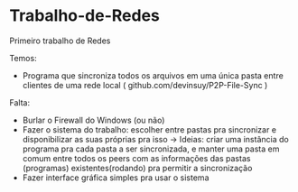 # Trabalho-de-Redes
Primeiro trabalho de Redes

Temos:
- Programa que sincroniza todos os arquivos em uma única pasta entre clientes de uma rede local ( github.com/devinsuy/P2P-File-Sync )

Falta:
- Burlar o Firewall do Windows (ou não)
- Fazer o sistema do trabalho: escolher entre pastas pra sincronizar e disponibilizar as suas próprias pra isso
  -> Ideias: criar uma instância do programa pra cada pasta a ser sincronizada, e manter uma pasta em comum entre todos os peers com as informações das pastas (programas) existentes(rodando) pra permitir a sincronização
- Fazer interface gráfica simples pra usar o sistema
